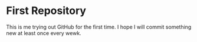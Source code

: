 # First Repository

This is me trying out GitHub for the first time.
I hope I will commit something new at least once every wewk.
